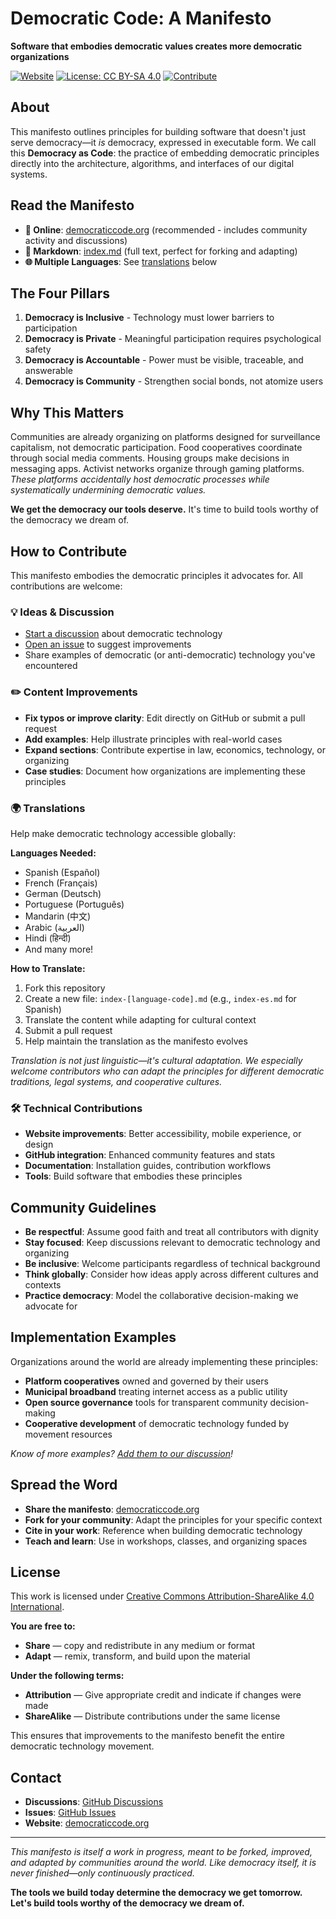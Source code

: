 # Democratic Code: A Manifesto

**Software that embodies democratic values creates more democratic organizations**

[![Website](https://img.shields.io/badge/Read%20Online-democraticcode.org-blue)](https://democraticcode.org)
[![License: CC BY-SA 4.0](https://img.shields.io/badge/License-CC%20BY--SA%204.0-lightgrey.svg)](https://creativecommons.org/licenses/by-sa/4.0/)
[![Contribute](https://img.shields.io/badge/Contribute-Welcome-green.svg)](https://github.com/erikolesen/democratic-code-manifesto/blob/main/CONTRIBUTING.md)

## About

This manifesto outlines principles for building software that doesn't just serve democracy—it *is* democracy, expressed in executable form. We call this **Democracy as Code**: the practice of embedding democratic principles directly into the architecture, algorithms, and interfaces of our digital systems.

## Read the Manifesto

- **📖 Online**: [democraticcode.org](https://democraticcode.org) (recommended - includes community activity and discussions)
- **📄 Markdown**: [index.md](index.md) (full text, perfect for forking and adapting)
- **🌐 Multiple Languages**: See [translations](#translations) below

## The Four Pillars

1. **Democracy is Inclusive** - Technology must lower barriers to participation
2. **Democracy is Private** - Meaningful participation requires psychological safety  
3. **Democracy is Accountable** - Power must be visible, traceable, and answerable
4. **Democracy is Community** - Strengthen social bonds, not atomize users

## Why This Matters

Communities are already organizing on platforms designed for surveillance capitalism, not democratic participation. Food cooperatives coordinate through social media comments. Housing groups make decisions in messaging apps. Activist networks organize through gaming platforms. *These platforms accidentally host democratic processes while systematically undermining democratic values.*

**We get the democracy our tools deserve.** It's time to build tools worthy of the democracy we dream of.

## How to Contribute

This manifesto embodies the democratic principles it advocates for. All contributions are welcome:

### 💡 Ideas & Discussion
- [Start a discussion](https://github.com/erikolesen/democratic-code-manifesto/discussions) about democratic technology
- [Open an issue](https://github.com/erikolesen/democratic-code-manifesto/issues) to suggest improvements
- Share examples of democratic (or anti-democratic) technology you've encountered

### ✏️ Content Improvements
- **Fix typos or improve clarity**: Edit directly on GitHub or submit a pull request
- **Add examples**: Help illustrate principles with real-world cases
- **Expand sections**: Contribute expertise in law, economics, technology, or organizing
- **Case studies**: Document how organizations are implementing these principles

### 🌍 Translations

Help make democratic technology accessible globally:

**Languages Needed:**
- Spanish (Español)
- French (Français) 
- German (Deutsch)
- Portuguese (Português)
- Mandarin (中文)
- Arabic (العربية)
- Hindi (हिन्दी)
- And many more!

**How to Translate:**
1. Fork this repository
2. Create a new file: `index-[language-code].md` (e.g., `index-es.md` for Spanish)
3. Translate the content while adapting for cultural context
4. Submit a pull request
5. Help maintain the translation as the manifesto evolves

*Translation is not just linguistic—it's cultural adaptation. We especially welcome contributors who can adapt the principles for different democratic traditions, legal systems, and cooperative cultures.*

### 🛠️ Technical Contributions
- **Website improvements**: Better accessibility, mobile experience, or design
- **GitHub integration**: Enhanced community features and stats
- **Documentation**: Installation guides, contribution workflows
- **Tools**: Build software that embodies these principles

## Community Guidelines

- **Be respectful**: Assume good faith and treat all contributors with dignity
- **Stay focused**: Keep discussions relevant to democratic technology and organizing
- **Be inclusive**: Welcome participants regardless of technical background
- **Think globally**: Consider how ideas apply across different cultures and contexts
- **Practice democracy**: Model the collaborative decision-making we advocate for

## Implementation Examples

Organizations around the world are already implementing these principles:

- **Platform cooperatives** owned and governed by their users
- **Municipal broadband** treating internet access as a public utility
- **Open source governance** tools for transparent community decision-making
- **Cooperative development** of democratic technology funded by movement resources

*Know of more examples? [Add them to our discussion](https://github.com/erikolesen/democratic-code-manifesto/discussions/categories/examples)!*

## Spread the Word

- **Share the manifesto**: [democraticcode.org](https://democraticcode.org)
- **Fork for your community**: Adapt the principles for your specific context
- **Cite in your work**: Reference when building democratic technology
- **Teach and learn**: Use in workshops, classes, and organizing spaces

## License

This work is licensed under [Creative Commons Attribution-ShareAlike 4.0 International](https://creativecommons.org/licenses/by-sa/4.0/).

**You are free to:**
- **Share** — copy and redistribute in any medium or format
- **Adapt** — remix, transform, and build upon the material

**Under the following terms:**
- **Attribution** — Give appropriate credit and indicate if changes were made
- **ShareAlike** — Distribute contributions under the same license

This ensures that improvements to the manifesto benefit the entire democratic technology movement.

## Contact

- **Discussions**: [GitHub Discussions](https://github.com/erikolesen/democratic-code-manifesto/discussions)
- **Issues**: [GitHub Issues](https://github.com/erikolesen/democratic-code-manifesto/issues)
- **Website**: [democraticcode.org](https://democraticcode.org)

---

*This manifesto is itself a work in progress, meant to be forked, improved, and adapted by communities around the world. Like democracy itself, it is never finished—only continuously practiced.*

**The tools we build today determine the democracy we get tomorrow. Let's build tools worthy of the democracy we dream of.**
